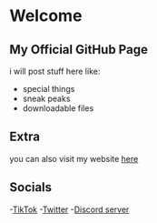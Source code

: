# Welcome
## My Official GitHub Page
 i will post stuff here like:
 - special things
 - sneak peaks
 - downloadable files



 ## Extra
  you can also visit my website [here](https://rizl08gozl.github.io/Rizl/)
  
  
  
 
## Socials
  -[TikTok](https://www.tiktok.com/@rizl_dev)
  -[Twitter](https://twitter.com/Rizl08gozl)
  -[Discord server]()
